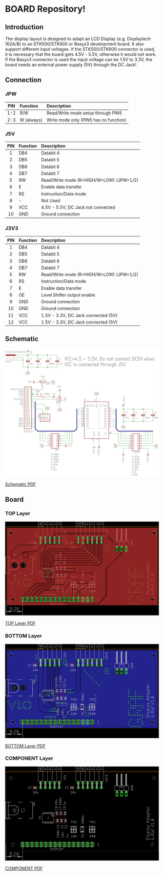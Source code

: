 # BOARD Repository!

## Introduction

The display layout is designed to adapt an LCD Display (e.g. Displaytech 162A/B) to an STK500/STK600 or Basys3 development board. It also support different input voltages. If the STK500/STK600 connector is used, it is necessary that the board gets 4.5V - 5.5V, otherwise it would not work. If the Basys3 connector is used the input voltage can be 1.5V to 3.3V, the board needs an external power supply (5V) through the DC Jack!

## Connection

### JPW

| PIN | Function   | Description                            |
|:---:|:-----------|:---------------------------------------|
| 1-2 | R/W        | Read/Write mode setup through PIN5     |
| 2-3 | W (always) | Write mode only (PIN5 has no function) |

### J5V

| PIN | Function | Description                              |
|:---:|:---------|:-----------------------------------------|
| 1   | DB4      | Databit 4                                |
| 2   | DB5      | Databit 5                                |
| 3   | DB6      | Databit 6                                |
| 4   | DB7      | Databit 7                                |
| 5   | RW       | Read/Write mode (R=HIGH/W=LOW) (JPW=1/2) |
| 6   | E        | Enable data transfer                     |
| 7   | RS       | Instruction/Data mode                    |
| 8   | -        | Not Used                                 |
| 9   | VCC      | 4.5V - 5.5V, DC Jack not connected       |
| 10  | GND      | Ground connection                        |

### J3V3

| PIN | Function | Description                              |
|:---:|:---------|:-----------------------------------------|
| 1   | DB4      | Databit 4                                |
| 2   | DB5      | Databit 5                                |
| 3   | DB6      | Databit 6                                |
| 4   | DB7      | Databit 7                                |
| 5   | RW       | Read/Write mode (R=HIGH/W=LOW) (JPW=1/2) |
| 6   | RS       | Instruction/Data mode                    |
| 7   | E        | Enable data transfer                     |
| 8   | OE       | Level Shifter output enable              |
| 9   | GND      | Ground connection                        |
| 10  | GND      | Ground connection                        |
| 11  | VCC      | 1.5V - 3.3V, DC Jack connected (5V)      |
| 12  | VCC      | 1.5V - 3.3V, DC Jack connected (5V)      |

## Schematic

![Schematic Description](https://raw.githubusercontent.com/sunriax/board/master/display/doc/adapter_SCH.png "Schematic Description")

[Schematic PDF](https://raw.githubusercontent.com/sunriax/board/master/display/doc/adapter_SCH.pdf)

## Board

### TOP Layer

![TOP Layer Description](https://raw.githubusercontent.com/sunriax/board/master/display/doc/adapter_TOP.png "TOP Layer Description")

[TOP Layer PDF](https://raw.githubusercontent.com/sunriax/board/master/display/doc/adapter_TOP.pdf)

### BOTTOM Layer

![BOTTOM Layer Description](https://raw.githubusercontent.com/sunriax/board/master/display/doc/adapter_BOT.png "BOTTOM Layer Description")

[BOTTOM Layer PDF](https://raw.githubusercontent.com/sunriax/board/master/display/doc/adapter_BOT.pdf)

### COMPONENT Layer

![COMPONENT Layer Description](https://raw.githubusercontent.com/sunriax/board/master/display/doc/adapter_COM.png "COMPONENT Layer Description")

[COMPONENT PDF](https://raw.githubusercontent.com/sunriax/board/master/display/doc/adapter_COM.pdf)
